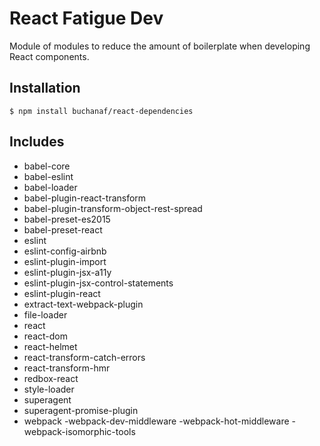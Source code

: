 
# React Fatigue Dev

Module of modules to reduce the amount of boilerplate when developing React components.

## Installation

```
$ npm install buchanaf/react-dependencies
```

## Includes

- babel-core
- babel-eslint
- babel-loader
- babel-plugin-react-transform
- babel-plugin-transform-object-rest-spread
- babel-preset-es2015
- babel-preset-react
- eslint
- eslint-config-airbnb
- eslint-plugin-import
- eslint-plugin-jsx-a11y
- eslint-plugin-jsx-control-statements
- eslint-plugin-react
- extract-text-webpack-plugin
- file-loader
- react
- react-dom
- react-helmet
- react-transform-catch-errors
- react-transform-hmr
- redbox-react
- style-loader
- superagent
- superagent-promise-plugin
- webpack
-webpack-dev-middleware
-webpack-hot-middleware
-webpack-isomorphic-tools
